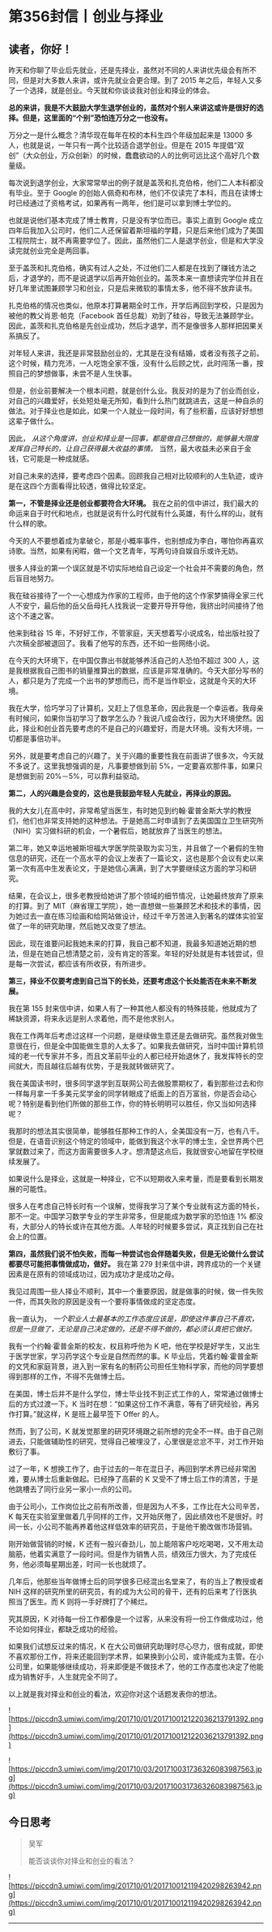 # 第356封信丨创业与择业

## 读者，你好！

昨天和你聊了毕业后先就业，还是先择业，虽然对不同的人来讲优先级会有所不同，但是对大多数人来讲，或许先就业会更合理。到了 2015 年之后，年轻人又多了一个选择，就是创业。今天就和你谈谈我对创业和择业的体会。

 **总的来讲，我是不大鼓励大学生退学创业的，虽然对个别人来讲这或许是很好的选择。但是，这里面的“个别”恐怕连万分之一也没有。**

万分之一是什么概念？清华现在每年在校的本科生四个年级加起来是 13000 多人，也就是说，一年只有一两个比较适合退学创业。但是在 2015 年提倡“双创”（大众创业，万众创新）的时候，蠢蠢欲动的人的比例可远比这个高好几个数量级。

每次说到退学创业，大家常常举出的例子就是盖茨和扎克伯格，他们二人本科都没有毕业。至于 Google 的创始人佩奇和布林，他们不仅读完了本科，而且在读博士时已经通过了资格考试，如果再有一两年，他们是可以拿到博士学位的。

也就是说他们基本完成了博士教育，只是没有学位而已。事实上直到 Google 成立四年后我加入公司时，他们二人还保留着斯坦福的学籍，只是后来他们成为了美国工程院院士，就不再需要学位了。因此，虽然他们二人是退学创业，但是和大学没读完就创业完全是两回事。

至于盖茨和扎克伯格，确实有过人之处，不过他们二人都是在找到了赚钱方法之后，才退学的，而不是说退学以后再开始创业的。盖茨本来一直想读完学位并且在好几年里试图兼顾学习和创业，只是后来微软的事情太多，他不得不放弃读书。

扎克伯格的情况也类似，他原本打算暑期全时工作，开学后再回到学校，只是因为被他的教父肖恩·帕克（Facebook 首任总裁）劝到了硅谷，导致无法兼顾学业。因此，盖茨和扎克伯格是先创业成功，然后才退学，而不是像很多人那样把因果关系搞反了。

对年轻人来讲，我还是非常鼓励创业的，尤其是在没有结婚，或者没有孩子之前。这个时候，精力充沛，一人吃饱全家不饿，没有什么后顾之忧，此时闯荡一番，按照自己的梦想做事，未尝不是人生快事。

但是，创业前要解决一个根本问题，就是创什么业。我反对的是为了创业而创业，对自己的兴趣爱好，长处短处毫无所知，看到什么热门就跳进去，这是一种自杀的做法。对于择业也是如此，如果一个人就业一段时间，有了些积蓄，应该好好想想这辈子做什么。

因此， *从这个角度讲，创业和择业是一回事，都是做自己想做的，能够最大限度发挥自己特长的，让自己获得最大收益的事情。* 当然，最大收益未必来自于金钱，它可能是一种成就感。

对自己未来的选择，要考虑四个因素。回顾我自己相对比较顺利的人生轨迹，或许是在这四个方面看得比较透，做得比较坚定。

 **第一，不管是择业还是创业都要符合大环境。** 我在之前的信中讲过，我们最大的命运来自于时代和地点，也就是说有什么时代就有什么英雄，有什么样的山，就有什么样的歌。

今天的人不要想着成为拿破仑，那是小概率事件，也别想成为李白，哪怕你再喜欢诗歌。当然，如果有闲暇，做一个文艺青年，写两句诗自娱自乐或许无妨。

很多人择业的第一个误区就是不切实际地给自己设定一个社会并不需要的角色，然后盲目地努力。

我在硅谷接待了一个一心想成为作家的工程师，由于他的这个作家梦搞得全家三代人不安宁，最后他的岳父岳母托人找我说一定要开导开导他，我挤出时间接待了他这个不速之客。

他来到硅谷 15 年，不好好工作，不管家庭，天天想着写小说成名，给出版社投了六次稿全部被退回了。我看了他写的东西，还不如一些网络小说。

在今天的大环境下，在中国仅靠出书就能够养活自己的人恐怕不超过 300 人，这是我根据我自己图书的销量推算出的数据，应该是非常准确的。今天大部分写书的人，都只是为了完成一个出书的梦想而已，而不是当作职业，这就是今天的大环境。

我在大学，恰巧学习了计算机，又赶上了信息革命，因此我是一个幸运者。我母亲有时候问，如果你当初学习了数学怎么办？我说八成会改行，因为大环境使然。因此，择业和创业首先要考虑的不是自己的兴趣爱好，而是大环境。没有大环境，一切都是事倍功半。

另外，就是要考虑自己的兴趣了。关于兴趣的重要性我在前面讲了很多次，今天就不多说了。这里我想强调的是，凡事要想做到前 5%，一定要喜欢那件事，如果只是想做到前 20%－5%，可以靠利益驱动。

 **第二，人的兴趣是会变的，这也是我鼓励年轻人先就业，再择业的原因。**

我的大女儿在高中时，非常希望当医生，有时她见到约翰·霍普金斯大学的教授们，他们也非常支持她的这种想法。于是她高二时申请到了去美国国立卫生研究所（NIH）实习做科研的机会，一个暑假后，她就放弃了当医生的想法。

第二年，她又幸运地被斯坦福大学医学院录取为实习生，并且做了一个暑假的生物信息的研究，还在一个高水平的会议上发表了一篇论文，这也是那个会议有史以来第一次有高中生发表论文，于是她信心满满，到了大学要继续这方面的学习和研究。

结果，在会议上，很多老教授给她讲了那个领域的细节情况，让她最终放弃了原来的打算。到了 MIT（麻省理工学院），她一直想做一些兼顾艺术和技术的事情，因为她过去一直在练习绘画和给网站做设计，经过千辛万苦进入到著名的媒体实验室做了一年的研究助理，然后她又改变了想法。

因此，现在谁要问起我她未来的打算，我自己都不知道，我最多知道她近期的想法，但是在她自己想清楚之前，没有肯定的答案。年轻的好处就是有本钱尝试，但是每一次尝试，都应该有所收获，有所进步。

 **第三，择业不仅要考虑到自己当下的长处，还要考虑这个长处能否在未来不断发展。**

我在第 155 封来信中讲，如果人有了一种其他人都没有的特殊技能，他就成为了稀缺资源，将来永远是别人求着他，而不是他求别人。

我在工作两年后考虑过这样一个问题，是继续做生意还是去做研究。虽然我对做生意很在行，但是全中国能做生意的人太多了。如果我去做研究，当时中国计算机领域的老一代专家并不多，而且文革前毕业的人都已经开始退休了，我发挥特长的空间就大，而且越往后越有优势，于是我就转做研究了。

我在美国读书时，很多同学退学到互联网公司去做股票期权了，看到那些过去和你一样每月拿一千多美元奖学金的同学转眼成了纸面上的百万富翁，你是否会动心呢？特别是看到他们所做的那些工作，你的特长明明可以胜任，你又当如何选择呢？

我那时的想法其实很简单，能够胜任那种工作的人，全美国没有一万，也有八千。但是，在语音识别这个特定的领域中，能做到我这个水平的博士生，全世界两个巴掌就数过来了，而这方面需要很多人才。想清楚这点后，我就很安心地留在学校继续发展了。

如果说什么是择业，这就是一种择业，它不以短期收入来考量，而是要看到长期发展的可能性。

很多人在考虑自己特长时有一个误解，觉得我学习了某个专业就有这方面的特长，那不一定。中国学习数学专业的学生非常多，但是能成为数学家的恐怕连 1% 都没有，大部分人的特长或许在其他方面。人年轻的时候要多尝试，真正找到自己在社会上的位置。

 **第四，虽然我们说不怕失败，而每一种尝试也会伴随着失败，但是无论做什么尝试都要尽可能把事情做成功，做好。** 我在第 279 封来信中讲，跨界成功的一个关键因素是在原有的领域成功过，因为成功才是成功之母。

我见过周围一些人择业不顺利，其中一个重要原因，就是做事的时候，做一件失败一件，而其失败的原因是没有一个要将事情做成的坚定态度。

我一直认为， *一个职业人士最基本的工作态度应该是，即使这件事自己不喜欢，但是一旦做了，无论是自己决定做的，还是不得不做的，都必须认真把它做好。*

我有一个约翰·霍普金斯的校友，权且称呼他为 K 吧，他在学校是好学生，又出生于医学世家，学习药学这个专业是自然而然的事。K 毕业后，凭着约翰·霍普金斯的文凭和家庭背景，进入到一家有名的制药公司担任生物科学家，而他的同学要想得到那样的工作，不得不先做博士后。

在美国，博士后并不是什么学位，博士毕业找不到正式工作的人，常常通过做博士后的方式过渡一下。K 当时在想：“如果这份工作不满意，等有了研究经验，再另作打算。”就这样，K 是班上最早签下 Offer 的人。

然而，到了公司，K 就发觉那里的研究环境跟之前所想的完全不一样。由于自己刚进去，只能做辅助性的研究，觉得自己被埋没了，心里很是忿忿不平，对工作开始敷衍了事。

过了一年，K 想换工作了，由于过去的一年在混日子，再回到学术界已经非常困难，要从博士后重新做起。已经挣了高薪的 K 又受不了博士后工作的清苦，于是他跳槽去了同行业另一家小一点的公司。

由于公司小，工作岗位比之前有所改善，但是因为人不多，工作比在大公司辛苦，K 每天在实验室里做着几乎同样的工作，又开始厌倦了，因此绩效也不是很好。时间一长，小公司不能再养着他这样低效率的研究员，于是他干脆改做市场营销。

刚开始做营销的时候，K 还有一股兴奋劲儿，加上能陪客户吃吃喝喝，又不用太动脑筋，他着实满意了一段时间。但是作为销售人员，绩效压力很大，为了完成任务，他必须每星期出差，时间一长也就烦了。

几年后，他那些当年做博士后的同学很多已经混出名堂来了，有的当上了教授或者 NIH 这样的研究所里的研究员，有的成为大公司的骨干，还有的后来考了行医执照当了医生。而 K 则将一手好牌打了个稀烂。

究其原因，K 对待每一份工作都像是一个过客，从来没有将一份工作做成功过，他不论如何择业，都缺乏成功的经验。

如果我们试想反过来的情况，K 在大公司做研究助理时尽心尽力，很有成就，即使不喜欢那份工作，将来还能回到学术界，如果换到小公司，或许能成为主管。在小公司里，如果能够继续成功，将来即便是不做技术了，他的工作态度也决定了他能成为销售好手，人生就完全不同了。

以上就是我对择业和创业的看法，欢迎你对这个话题发表你的想法。

![https://piccdn3.umiwi.com/img/201710/01/201710012122036213791392.png](https://piccdn3.umiwi.com/img/201710/01/201710012122036213791392.png)

![https://piccdn3.umiwi.com/img/201710/03/201710031736326083987563.jpg](https://piccdn3.umiwi.com/img/201710/03/201710031736326083987563.jpg)

## 今日思考

> 吴军
> 
> 能否谈谈你对择业和创业的看法？

![https://piccdn3.umiwi.com/img/201710/01/201710012119420298263942.png](https://piccdn3.umiwi.com/img/201710/01/201710012119420298263942.png)

---
